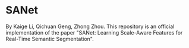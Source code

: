 # SANet
By Kaige Li, Qichuan Geng, Zhong Zhou. This repository is an official implementation of the paper "SANet: Learning Scale-Aware Features for Real-Time Semantic Segmentation".

